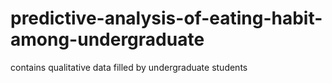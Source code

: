 # predictive-analysis-of-eating-habit-among-undergraduate
contains qualitative data filled by undergraduate students
